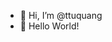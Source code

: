 - 👋 Hi, I’m @ttuquang
- 👀 Hello World!

<!---
ttuquang/ttuquang is a ✨ special ✨ repository because its `README.md` (this file) appears on your GitHub profile.
You can click the Preview link to take a look at your changes.
--->
